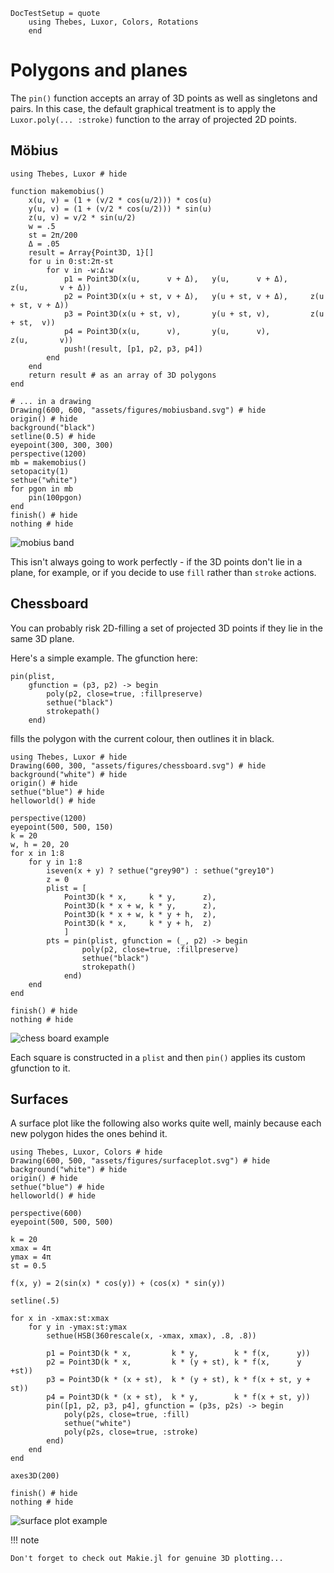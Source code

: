 ```@meta
DocTestSetup = quote
    using Thebes, Luxor, Colors, Rotations
    end
```

# Polygons and planes

The `pin()` function accepts an array of 3D points as well as singletons and pairs. In this case, the default graphical treatment is to apply the `Luxor.poly(... :stroke)` function to the array of projected 2D points.

## Möbius

```@example
using Thebes, Luxor # hide

function makemobius()
    x(u, v) = (1 + (v/2 * cos(u/2))) * cos(u)
    y(u, v) = (1 + (v/2 * cos(u/2))) * sin(u)
    z(u, v) = v/2 * sin(u/2)
    w = .5
    st = 2π/200
    Δ = .05
    result = Array{Point3D, 1}[]
    for u in 0:st:2π-st
        for v in -w:Δ:w
            p1 = Point3D(x(u,      v + Δ),   y(u,      v + Δ),     z(u,       v + Δ))
            p2 = Point3D(x(u + st, v + Δ),   y(u + st, v + Δ),     z(u  + st, v + Δ))
            p3 = Point3D(x(u + st, v),       y(u + st, v),         z(u + st,  v))
            p4 = Point3D(x(u,      v),       y(u,      v),         z(u,       v))
            push!(result, [p1, p2, p3, p4])
        end
    end
    return result # as an array of 3D polygons
end

# ... in a drawing
Drawing(600, 600, "assets/figures/mobiusband.svg") # hide
origin() # hide
background("black")
setline(0.5) # hide
eyepoint(300, 300, 300)
perspective(1200)
mb = makemobius()
setopacity(1)
sethue("white")
for pgon in mb
    pin(100pgon)
end
finish() # hide
nothing # hide
```

![mobius band](assets/figures/mobiusband.svg)

This isn't always going to work perfectly - if the 3D points don't lie in a plane, for example, or if you decide to use `fill` rather than `stroke` actions.

## Chessboard

You can probably risk 2D-filling a set of projected 3D points if they lie in the same 3D plane.

Here's a simple example. The gfunction here:

```
pin(plist,
    gfunction = (p3, p2) -> begin
        poly(p2, close=true, :fillpreserve)
        sethue("black")
        strokepath()
    end)
```

fills the polygon with the current colour, then outlines it in black.

```@example
using Thebes, Luxor # hide
Drawing(600, 300, "assets/figures/chessboard.svg") # hide
background("white") # hide
origin() # hide
sethue("blue") # hide
helloworld() # hide

perspective(1200)
eyepoint(500, 500, 150)
k = 20
w, h = 20, 20
for x in 1:8
    for y in 1:8
        iseven(x + y) ? sethue("grey90") : sethue("grey10")
        z = 0
        plist = [
            Point3D(k * x,     k * y,      z),
            Point3D(k * x + w, k * y,      z),
            Point3D(k * x + w, k * y + h,  z),
            Point3D(k * x,     k * y + h,  z)
            ]
        pts = pin(plist, gfunction = (_, p2) -> begin
                poly(p2, close=true, :fillpreserve)
                sethue("black")
                strokepath()
            end)
    end
end

finish() # hide
nothing # hide
```

![chess board example](assets/figures/chessboard.svg)

Each square is constructed in a `plist` and then `pin()` applies its custom gfunction to it.

## Surfaces

A surface plot like the following also works quite well, mainly because each new polygon hides the ones behind it.

```@example
using Thebes, Luxor, Colors # hide
Drawing(600, 500, "assets/figures/surfaceplot.svg") # hide
background("white") # hide
origin() # hide
sethue("blue") # hide
helloworld() # hide

perspective(600)
eyepoint(500, 500, 500)

k = 20
xmax = 4π
ymax = 4π
st = 0.5

f(x, y) = 2(sin(x) * cos(y)) + (cos(x) * sin(y))

setline(.5)

for x in -xmax:st:xmax
    for y in -ymax:st:ymax
        sethue(HSB(360rescale(x, -xmax, xmax), .8, .8))

        p1 = Point3D(k * x,         k * y,        k * f(x,      y))
        p2 = Point3D(k * x,         k * (y + st), k * f(x,      y +st))
        p3 = Point3D(k * (x + st),  k * (y + st), k * f(x + st, y + st))
        p4 = Point3D(k * (x + st),  k * y,        k * f(x + st, y))
        pin([p1, p2, p3, p4], gfunction = (p3s, p2s) -> begin
            poly(p2s, close=true, :fill)
            sethue("white")
            poly(p2s, close=true, :stroke)
        end)
    end
end

axes3D(200)

finish() # hide
nothing # hide
```

![surface plot example](assets/figures/surfaceplot.svg)

!!! note

    Don't forget to check out Makie.jl for genuine 3D plotting...
